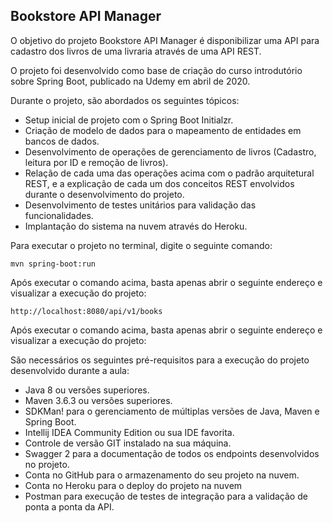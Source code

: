<h2>Bookstore API Manager</h2>

O objetivo do projeto Bookstore API Manager é disponibilizar uma API para cadastro dos livros de uma livraria através de uma API REST.

O projeto foi desenvolvido como base de criação do curso introdutório sobre Spring Boot, publicado na Udemy em abril de 2020.

Durante o projeto, são abordados os seguintes tópicos:

* Setup inicial de projeto com o Spring Boot Initialzr.
* Criação de modelo de dados para o mapeamento de entidades em bancos de dados.
* Desenvolvimento de operações de gerenciamento de livros (Cadastro, leitura por ID e remoção de livros).
* Relação de cada uma das operações acima com o padrão arquitetural REST, e a explicação de cada um dos conceitos REST envolvidos durante o desenvolvimento do projeto.
* Desenvolvimento de testes unitários para validação das funcionalidades.
* Implantação do sistema na nuvem através do Heroku.

Para executar o projeto no terminal, digite o seguinte comando:

```shell script
mvn spring-boot:run 
```

Após executar o comando acima, basta apenas abrir o seguinte endereço e visualizar a execução do projeto:

```
http://localhost:8080/api/v1/books
```


Após executar o comando acima, basta apenas abrir o seguinte endereço e visualizar a execução do projeto:

São necessários os seguintes pré-requisitos para a execução do projeto desenvolvido durante a aula:

* Java 8 ou versões superiores.
* Maven 3.6.3 ou versões superiores.
* SDKMan! para o gerenciamento de múltiplas versões de Java, Maven e Spring Boot.
* Intellij IDEA Community Edition ou sua IDE favorita.
* Controle de versão GIT instalado na sua máquina.
* Swagger 2 para a documentação de todos os endpoints desenvolvidos no projeto.
* Conta no GitHub para o armazenamento do seu projeto na nuvem.
* Conta no Heroku para o deploy do projeto na nuvem
* Postman para execução de testes de integração para a validação de ponta a ponta da API.
